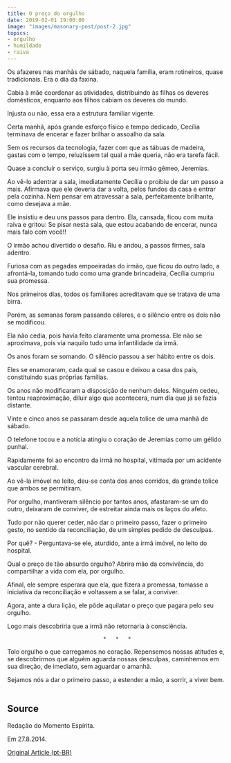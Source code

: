 ```yaml
---
title: O preço do orgulho
date: 2019-02-01 19:00:00
image: "images/masonary-post/post-2.jpg"
topics: 
- orgulho
- humildade
- raiva
---
```


Os afazeres nas manhãs de sábado, naquela família, eram rotineiros, quase
tradicionais. Era o dia da faxina.

Cabia à mãe coordenar as atividades, distribuindo às filhas os deveres
domésticos, enquanto aos filhos cabiam os deveres do mundo.

Injusta ou não, essa era a estrutura familiar vigente.

Certa manhã, após grande esforço físico e tempo dedicado, Cecília terminava de
encerar e fazer brilhar o assoalho da sala.

Sem os recursos da tecnologia, fazer com que as tábuas de madeira, gastas com o
tempo, reluzissem tal qual a mãe queria, não era tarefa fácil.

Quase a concluir o serviço, surgiu à porta seu irmão gêmeo, Jeremias.

Ao vê-lo adentrar a sala, imediatamente Cecília o proibiu de dar um passo a
mais. Afirmava que ele deveria dar a volta, pelos fundos da casa e entrar pela
cozinha. Nem pensar em atravessar a sala, perfeitamente brilhante, como
desejava a mãe.

Ele insistiu e deu uns passos para dentro. Ela, cansada, ficou com muita raiva
e gritou: Se pisar nesta sala, que estou acabando de encerar, nunca mais falo
com você!!

O irmão achou divertido o desafio. Riu e andou, a passos firmes, sala adentro.

Furiosa com as pegadas empoeiradas do irmão, que ficou do outro lado, a
afrontá-la, tomando tudo como uma grande brincadeira, Cecília cumpriu sua
promessa.

Nos primeiros dias, todos os familiares acreditavam que se tratava de uma
birra.

Porém, as semanas foram passando céleres, e o silêncio entre os dois não se
modificou.

Ela não cedia, pois havia feito claramente uma promessa. Ele não se aproximava,
pois via naquilo tudo uma infantilidade da irmã.

Os anos foram se somando. O silêncio passou a ser hábito entre os dois.

Eles se enamoraram, cada qual se casou e deixou a casa dos pais, constituindo
suas próprias famílias.

Os anos não modificaram a disposição de nenhum deles. Ninguém cedeu, tentou
reaproximação, diluir algo que acontecera, num dia que já se fazia distante.

Vinte e cinco anos se passaram desde aquela tolice de uma manhã de sábado.

O telefone tocou e a notícia atingiu o coração de Jeremias como um gélido
punhal.

Rapidamente foi ao encontro da irmã no hospital, vitimada por um acidente
vascular cerebral.

Ao vê-la imóvel no leito, deu-se conta dos anos corridos, da grande tolice que
ambos se permitiram.

Por orgulho, mantiveram silêncio por tantos anos, afastaram-se um do outro,
deixaram de conviver, de estreitar ainda mais os laços do afeto.

Tudo por não querer ceder, não dar o primeiro passo, fazer o primeiro gesto, no
sentido da reconciliação, de um simples pedido de desculpas.

Por quê? - Perguntava-se ele, aturdido, ante a irmã imóvel, no leito do
hospital.

Qual o preço de tão absurdo orgulho? Abrira mão da convivência, do compartilhar
a vida com ela, por orgulho.

Afinal, ele sempre esperara que ela, que fizera a promessa, tomasse a
iniciativa da reconciliação e voltassem a se falar, a conviver.

Agora, ante a dura lição, ele pôde aquilatar o preço que pagara pelo seu
orgulho.

Logo mais descobriria que a irmã não retornaria à consciência.

                                   *   *   *

Tolo orgulho o que carregamos no coração. Repensemos nossas atitudes e, se
descobrirmos que alguém aguarda nossas desculpas, caminhemos em sua direção, de
imediato, sem aguardar o amanhã.

Sejamos nós a dar o primeiro passo, a estender a mão, a sorrir, a viver bem.
                                                                               

## Source
Redação do Momento Espírita.

Em 27.8.2014.

[Original Article (pt-BR)](http://momento.com.br/pt/ler_texto.php?id=4227)
